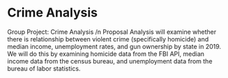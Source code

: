 # Crime Analysis
Group Project: Crime Analysis /n
Proposal Analysis will examine whether there is relationship between violent crime (specifically homicide) and median income, unemployment rates, and gun ownership by state in 2019. We will do this by examining homicide data from the FBI API, median income data from the census bureau, and unemployment data from the bureau of labor statistics. 
